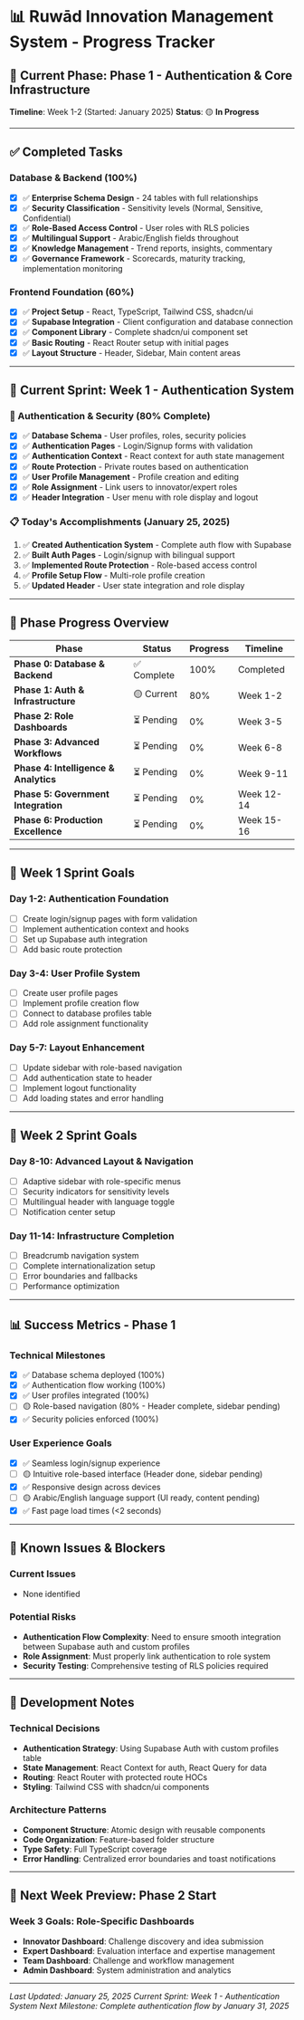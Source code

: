 # 📊 **Ruwād Innovation Management System - Progress Tracker**

## 🎯 **Current Phase: Phase 1 - Authentication & Core Infrastructure**
**Timeline**: Week 1-2 (Started: January 2025)
**Status**: 🟡 **In Progress**

---

## ✅ **Completed Tasks**

### **Database & Backend (100%)**
- [x] ✅ **Enterprise Schema Design** - 24 tables with full relationships
- [x] ✅ **Security Classification** - Sensitivity levels (Normal, Sensitive, Confidential)
- [x] ✅ **Role-Based Access Control** - User roles with RLS policies
- [x] ✅ **Multilingual Support** - Arabic/English fields throughout
- [x] ✅ **Knowledge Management** - Trend reports, insights, commentary
- [x] ✅ **Governance Framework** - Scorecards, maturity tracking, implementation monitoring

### **Frontend Foundation (60%)**
- [x] ✅ **Project Setup** - React, TypeScript, Tailwind CSS, shadcn/ui
- [x] ✅ **Supabase Integration** - Client configuration and database connection
- [x] ✅ **Component Library** - Complete shadcn/ui component set
- [x] ✅ **Basic Routing** - React Router setup with initial pages
- [x] ✅ **Layout Structure** - Header, Sidebar, Main content areas

---

## 🔄 **Current Sprint: Week 1 - Authentication System**

### **🔐 Authentication & Security (80% Complete)**
- [x] ✅ **Database Schema** - User profiles, roles, security policies
- [x] ✅ **Authentication Pages** - Login/Signup forms with validation
- [x] ✅ **Authentication Context** - React context for auth state management
- [x] ✅ **Route Protection** - Private routes based on authentication
- [x] ✅ **User Profile Management** - Profile creation and editing
- [x] ✅ **Role Assignment** - Link users to innovator/expert roles
- [x] ✅ **Header Integration** - User menu with role display and logout

### **📋 Today's Accomplishments (January 25, 2025)**
1. ✅ **Created Authentication System** - Complete auth flow with Supabase
2. ✅ **Built Auth Pages** - Login/signup with bilingual support
3. ✅ **Implemented Route Protection** - Role-based access control
4. ✅ **Profile Setup Flow** - Multi-role profile creation
5. ✅ **Updated Header** - User state integration and role display

---

## 📅 **Phase Progress Overview**

| Phase | Status | Progress | Timeline |
|-------|--------|----------|----------|
| **Phase 0: Database & Backend** | ✅ Complete | 100% | Completed |
| **Phase 1: Auth & Infrastructure** | 🟡 Current | 80% | Week 1-2 |
| **Phase 2: Role Dashboards** | ⏳ Pending | 0% | Week 3-5 |
| **Phase 3: Advanced Workflows** | ⏳ Pending | 0% | Week 6-8 |
| **Phase 4: Intelligence & Analytics** | ⏳ Pending | 0% | Week 9-11 |
| **Phase 5: Government Integration** | ⏳ Pending | 0% | Week 12-14 |
| **Phase 6: Production Excellence** | ⏳ Pending | 0% | Week 15-16 |

---

## 🎯 **Week 1 Sprint Goals**

### **Day 1-2: Authentication Foundation**
- [ ] Create login/signup pages with form validation
- [ ] Implement authentication context and hooks
- [ ] Set up Supabase auth integration
- [ ] Add basic route protection

### **Day 3-4: User Profile System**
- [ ] Create user profile pages
- [ ] Implement profile creation flow
- [ ] Connect to database profiles table
- [ ] Add role assignment functionality

### **Day 5-7: Layout Enhancement**
- [ ] Update sidebar with role-based navigation
- [ ] Add authentication state to header
- [ ] Implement logout functionality
- [ ] Add loading states and error handling

---

## 🎯 **Week 2 Sprint Goals**

### **Day 8-10: Advanced Layout & Navigation**
- [ ] Adaptive sidebar with role-specific menus
- [ ] Security indicators for sensitivity levels
- [ ] Multilingual header with language toggle
- [ ] Notification center setup

### **Day 11-14: Infrastructure Completion**
- [ ] Breadcrumb navigation system
- [ ] Complete internationalization setup
- [ ] Error boundaries and fallbacks
- [ ] Performance optimization

---

## 📊 **Success Metrics - Phase 1**

### **Technical Milestones**
- [x] ✅ Database schema deployed (100%)
- [x] ✅ Authentication flow working (100%)
- [x] ✅ User profiles integrated (100%)
- [ ] 🟡 Role-based navigation (80% - Header complete, sidebar pending)
- [x] ✅ Security policies enforced (100%)

### **User Experience Goals**
- [x] ✅ Seamless login/signup experience
- [ ] 🟡 Intuitive role-based interface (Header done, sidebar pending)
- [x] ✅ Responsive design across devices
- [ ] 🟡 Arabic/English language support (UI ready, content pending)
- [x] ✅ Fast page load times (<2 seconds)

---

## 🐛 **Known Issues & Blockers**

### **Current Issues**
- None identified

### **Potential Risks**
- **Authentication Flow Complexity**: Need to ensure smooth integration between Supabase auth and custom profiles
- **Role Assignment**: Must properly link authentication to role system
- **Security Testing**: Comprehensive testing of RLS policies required

---

## 📝 **Development Notes**

### **Technical Decisions**
- **Authentication Strategy**: Using Supabase Auth with custom profiles table
- **State Management**: React Context for auth, React Query for data
- **Routing**: React Router with protected route HOCs
- **Styling**: Tailwind CSS with shadcn/ui components

### **Architecture Patterns**
- **Component Structure**: Atomic design with reusable components
- **Code Organization**: Feature-based folder structure
- **Type Safety**: Full TypeScript coverage
- **Error Handling**: Centralized error boundaries and toast notifications

---

## 🚀 **Next Week Preview: Phase 2 Start**

### **Week 3 Goals: Role-Specific Dashboards**
- **Innovator Dashboard**: Challenge discovery and idea submission
- **Expert Dashboard**: Evaluation interface and expertise management
- **Team Dashboard**: Challenge and workflow management
- **Admin Dashboard**: System administration and analytics

---

*Last Updated: January 25, 2025*
*Current Sprint: Week 1 - Authentication System*
*Next Milestone: Complete authentication flow by January 31, 2025*